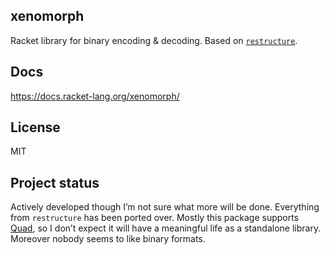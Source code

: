 ## xenomorph

Racket library for binary encoding & decoding. Based on [`restructure`](https://github.com/foliojs/restructure).

## Docs

https://docs.racket-lang.org/xenomorph/


## License

MIT


## Project status

Actively developed though I’m not sure what more will be done. Everything from `restructure` has been ported over. Mostly this package supports [Quad](https://git.matthewbutterick.com/mbutterick/typesetting/src/branch/main/quad), so I don’t expect it will have a meaningful life as a standalone library. Moreover nobody seems to like binary formats.

